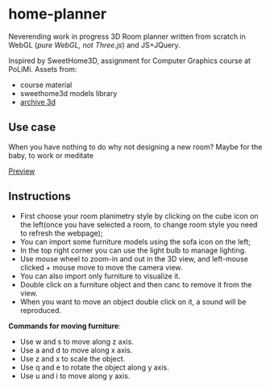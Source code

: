 # home-planner

Neverending work in progress 3D Room planner written from scratch in WebGL (*pure WebGL, not Three.js*) and JS+JQuery.

Inspired by SweetHome3D, assignment for Computer Graphics course at PoLiMi.
Assets from:
* course material
* sweethome3d models library
* [archive 3d](https://archive3d.net)

## Use case

When you have nothing to do why not designing a new room?
Maybe for the baby, to work or meditate

[Preview](https://planner.dueacaso.it)

## Instructions

* First choose your room planimetry style by clicking on the cube icon on the left(once you have selected a room, to change room style you need to refresh the webpage);
* You can import some furniture models using the sofa icon on the left;
* In the top right corner you can use the light bulb to manage lighting.
* Use mouse wheel to zoom-in and out in the 3D view, and left-mouse clicked + mouse move to move the camera view.
* You can also import only furniture to visualize it.
* Double click on a furniture object and then canc to remove it from the view.
* When you want to move an object double click on it, a sound will be reproduced.

**Commands for moving furniture**:

* Use w and s to move along z axis.
* Use a and d to move along x axis.
* Use z and x to scale the object.
* Use q and e to rotate the object along y axis.
* Use u and i to move along y axis.
